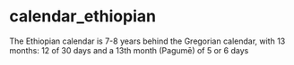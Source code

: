 # calendar_ethiopian
The Ethiopian calendar is 7-8 years behind the Gregorian calendar, with 13 months: 12 of 30 days and a 13th month (Pagumē) of 5 or 6 days
